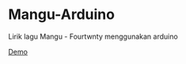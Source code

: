 # Mangu-Arduino
Lirik lagu Mangu -  Fourtwnty menggunakan arduino

[Demo](https://wokwi.com/projects/430709722824722433)
